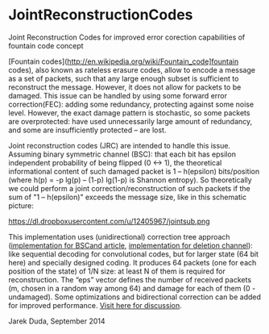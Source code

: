 JointReconstructionCodes
========================

Joint Reconstruction Codes for improved error corection capabilities of fountain code concept

[Fountain codes](http://en.wikipedia.org/wiki/Fountain_code]fountain codes), also known as rateless erasure codes, allow to encode a message as a set of packets, such that any large enough subset is sufficient to reconstruct the message. However, it does not allow for packets to be damaged. This issue can be handled by using some forward error correction(FEC): adding some redundancy, protecting against some noise level. However, the exact damage pattern is stochastic, so some packets are overprotected: have used unnecessarily large amount of redundancy, and some are insufficiently protected – are lost.

Joint reconstruction codes (JRC) are intended to handle this issue. Assuming binary symmetric channel (BSC): that each bit has epsilon independent probability of being flipped (0 <-> 1), the theoretical informational content of such damaged packet is 1 – h(epsilon) bits/position (where h(p) = -p lg(p) – (1-p) lg(1-p) is Shannon entropy). So theoretically we could perform a joint correction/reconstruction of such packets if the sum of "1 – h(epsilon)" exceeds the message size, like in this schematic picture:

https://dl.dropboxusercontent.com/u/12405967/jointsub.png

This implementation uses (unidirectional) correction tree approach ([implementation for BSCand article]( https://indect-project.eu/correction-trees/), [implementation for deletion channel](https://github.com/JarekDuda/DeletionChannelPracticalCorrection)): like sequential decoding for convolutional codes, but for larger state (64 bit here) and specially designed coding. It produces 64 packets (one for each position of the state) of 1/N size: at least N of them is required for reconstruction. The “eps” vector defines the number of received packets (m, chosen in a random way among 64) and damage for each of them (0 - undamaged). Some optimizations and bidirectional correction can be added for improved performance. [Visit here for discussion](http://encode.ru/threads/2056-Enhancing-the-concept-of-fountain-codes-for-better-noise-handling-%28joint-correction%29?p=40598#post40598).

Jarek Duda, September 2014
